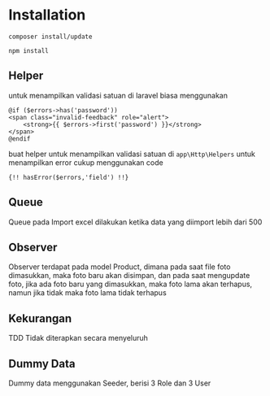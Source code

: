 # Installation
```
composer install/update
```
`npm install`

## Helper
untuk menampilkan validasi satuan di laravel biasa menggunakan

```
@if ($errors->has('password'))
<span class="invalid-feedback" role="alert">
    <strong>{{ $errors->first('password') }}</strong>
</span>
@endif
```
buat helper untuk menampilkan validasi satuan di `app\Http\Helpers`
untuk menampilkan error cukup menggunakan code
```
{!! hasError($errors,'field') !!}
```

## Queue
Queue pada Import excel dilakukan ketika data yang diimport lebih dari 500

## Observer
Observer terdapat pada model Product, dimana pada saat file foto dimasukkan, maka foto baru akan disimpan,
dan pada saat mengupdate foto, jika ada foto baru yang dimasukkan, maka foto lama akan terhapus, namun jika tidak maka foto lama tidak terhapus 

## Kekurangan
TDD Tidak diterapkan secara menyeluruh
## Dummy Data
Dummy data menggunakan Seeder, berisi 3 Role dan 3 User
